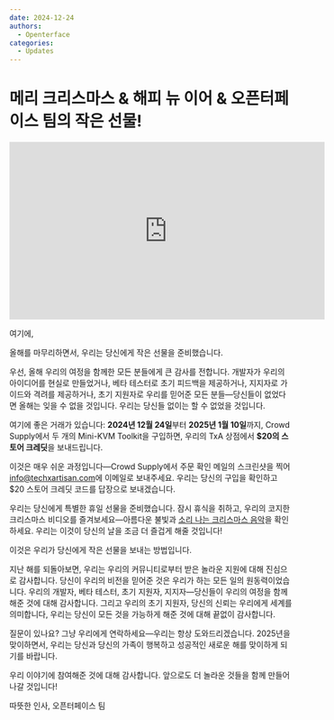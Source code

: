 ```yaml
---
date: 2024-12-24
authors:
  - Openterface
categories:
  - Updates
---
```


# 메리 크리스마스 & 해피 뉴 이어 & 오픈터페이스 팀의 작은 선물!

<iframe width="560" height="315" src="https://www.youtube.com/embed/wEWAhXCXQ1E?si=RU4QVXxP_Fi6WAu_" title="YouTube video player" frameborder="0" allow="accelerometer; autoplay; clipboard-write; encrypted-media; gyroscope; picture-in-picture; web-share" referrerpolicy="strict-origin-when-cross-origin" allowfullscreen></iframe>

여기에,

올해를 마무리하면서, 우리는 당신에게 작은 선물을 준비했습니다.

우선, 올해 우리의 여정을 함께한 모든 분들에게 큰 감사를 전합니다. 개발자가 우리의 아이디어를 현실로 만들었거나, 베타 테스터로 초기 피드백을 제공하거나, 지지자로 가이드와 격려를 제공하거나, 초기 지원자로 우리를 믿어준 모든 분들—당신들이 없었다면 올해는 잊을 수 없을 것입니다. 우리는 당신들 없이는 할 수 없었을 것입니다.

여기에 좋은 거래가 있습니다:
**2024년 12월 24일**부터 **2025년 1월 10일**까지, Crowd Supply에서 두 개의 Mini-KVM Toolkit을 구입하면, 우리의 TxA 상점에서 **$20의 스토어 크레딧**을 보내드립니다.

이것은 매우 쉬운 과정입니다—Crowd Supply에서 주문 확인 메일의 스크린샷을 찍어 [info@techxartisan.com](mailto:info@techxartisan.com)에 이메일로 보내주세요. 우리는 당신의 구입을 확인하고 $20 스토어 크레딧 코드를 답장으로 보내겠습니다.

우리는 당신에게 특별한 휴일 선물을 준비했습니다. 잠시 휴식을 취하고, 우리의 코지한 크리스마스 비디오를 즐겨보세요—아름다운 불빛과 [소리 나는 크리스마스 음악](https://www.youtube.com/watch?v=wEWAhXCXQ1E)을 확인하세요. 우리는 이것이 당신의 날을 조금 더 즐겁게 해줄 것입니다!

이것은 우리가 당신에게 작은 선물을 보내는 방법입니다.

지난 해를 되돌아보면, 우리는 우리의 커뮤니티로부터 받은 놀라운 지원에 대해 진심으로 감사합니다. 당신이 우리의 비전을 믿어준 것은 우리가 하는 모든 일의 원동력이었습니다. 우리의 개발자, 베타 테스터, 초기 지원자, 지지자—당신들이 우리의 여정을 함께해준 것에 대해 감사합니다. 그리고 우리의 초기 지원자, 당신의 신뢰는 우리에게 세계를 의미합니다, 우리는 당신이 모든 것을 가능하게 해준 것에 대해 끝없이 감사합니다.

질문이 있나요? 그냥 우리에게 연락하세요—우리는 항상 도와드리겠습니다. 2025년을 맞이하면서, 우리는 당신과 당신의 가족이 행복하고 성공적인 새로운 해를 맞이하게 되기를 바랍니다.

우리 이야기에 참여해준 것에 대해 감사합니다. 앞으로도 더 놀라운 것들을 함께 만들어 나갈 것입니다!

따뜻한 인사,
오픈터페이스 팀